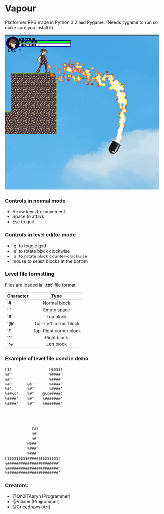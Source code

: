 # Vapour

Platformer RPG made in Python 3.2 and Pygame. (Needs pygame to run so make sure you install it)

![Alt text](screenshot.png "Missile with additive particle effects")

### Controls in normal mode
- Arrow keys for movement
- Space to attack
- Esc to quit

### Controls in level editor mode

- 'g' to toggle grid
- 'e' to rotate block clockwise
- 'q' to rotate block counter-clockwise
- mouse to select blocks at the bottom

### Level file formatting
Files are loaded in '**.txt**' file format.

|Character          |Type           |
| ------------------|:-------------:|
|'**#**'            |Normal block   |
|'&nbsp;'           |Empty space    |
|'**$**'            |Top block      |
|'**@**'            |Top-Left corner block|
|'**!**'            |Top-Right corner block|
|'**^**'            |Right block    |
|'**%**'            |Left block     |

### Example of level file used in demo

    @$!                 @$$$$!                                                                         
    %#^                 %####^                                                                         
    %#^                 %####^                                                                         
    %#^       @$!       %####^                                                                         
    %#^       %#^       %####^                                                                         
    %##$$!    %#^    @$$#####^                                                                         
    %####^    %#^    %#######^                                                                         
    %####^    %#^    %#######^                                                                 
    
    
    
    
                @$!                                                                                    
                %#^                                                                                    
                %#^                                                                                    
              @$##^                                                                                    
              %###^                                                                                    
              %###^                                                                                     
    @$$$$$$$$$#####$$$$$$$$$!                                                                          
    %#######################^                                                                          
    %#######################^
    %#######################^

### Creators:
- @On2iTAaryn   (Programmer)
- @Viliami      (Programmer)
- @Cricedraws   (Art)
